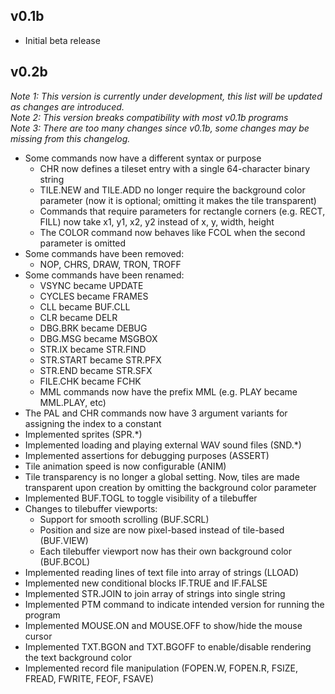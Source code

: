 ## v0.1b

- Initial beta release

## v0.2b 
*Note 1: This version is currently under development, this list will be updated as changes are introduced.*  
*Note 2: This version breaks compatibility with most v0.1b programs*  
*Note 3: There are too many changes since v0.1b, some changes may be missing from this changelog.*  

- Some commands now have a different syntax or purpose
	- CHR now defines a tileset entry with a single 64-character binary string
	- TILE.NEW and TILE.ADD no longer require the background color parameter (now it is optional; omitting it makes the tile transparent)
	- Commands that require parameters for rectangle corners (e.g. RECT, FILL) now take x1, y1, x2, y2 instead of x, y, width, height
	- The COLOR command now behaves like FCOL when the second parameter is omitted
- Some commands have been removed:
	- NOP, CHRS, DRAW, TRON, TROFF
- Some commands have been renamed:
	- VSYNC became UPDATE
	- CYCLES became FRAMES
	- CLL became BUF.CLL
	- CLR became DELR
	- DBG.BRK became DEBUG
	- DBG.MSG became MSGBOX
	- STR.IX became STR.FIND
	- STR.START became STR.PFX
	- STR.END became STR.SFX
	- FILE.CHK became FCHK
	- MML commands now have the prefix MML (e.g. PLAY became MML.PLAY, etc)
- The PAL and CHR commands now have 3 argument variants for assigning the index to a constant
- Implemented sprites (SPR.*)
- Implemented loading and playing external WAV sound files (SND.*)
- Implemented assertions for debugging purposes (ASSERT)
- Tile animation speed is now configurable (ANIM)
- Tile transparency is no longer a global setting. Now, tiles are made transparent upon creation by omitting the background color parameter
- Implemented BUF.TOGL to toggle visibility of a tilebuffer
- Changes to tilebuffer viewports:
	- Support for smooth scrolling (BUF.SCRL)
	- Position and size are now pixel-based instead of tile-based (BUF.VIEW)
	- Each tilebuffer viewport now has their own background color (BUF.BCOL)
- Implemented reading lines of text file into array of strings (LLOAD)
- Implemented new conditional blocks IF.TRUE and IF.FALSE
- Implemented STR.JOIN to join array of strings into single string
- Implemented PTM command to indicate intended version for running the program
- Implemented MOUSE.ON and MOUSE.OFF to show/hide the mouse cursor
- Implemented TXT.BGON and TXT.BGOFF to enable/disable rendering the text background color
- Implemented record file manipulation (FOPEN.W, FOPEN.R, FSIZE, FREAD, FWRITE, FEOF, FSAVE)
